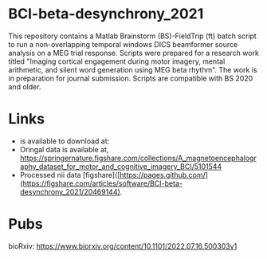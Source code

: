 # BCI-beta-desynchrony_2021
This repository contains a Matlab Brainstorm (BS)-FieldTrip (ft) batch script to run a non-overlapping temporal windows DICS beamformer source analysis on a MEG trial response. Scripts were prepared for a research work titled "Imaging cortical engagement during motor imagery, mental arithmetic, and silent word generation using MEG beta rhythm". The work is in preparation for journal submission. Scripts are compatible with BS 2020 and older.

# Links
-  is available to download at: 
 - Oringal data is available at, https://springernature.figshare.com/collections/A_magnetoencephalography_dataset_for_motor_and_cognitive_imagery_BCI/5101544
 - Processed nii data [figshare]([https://pages.github.com/](https://figshare.com/articles/software/BCI-beta-desynchrony_2021/20469144).

# Pubs
bioRxiv: https://www.biorxiv.org/content/10.1101/2022.07.16.500303v1
